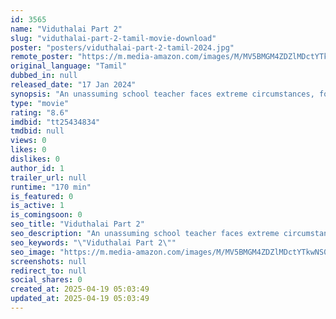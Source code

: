```yaml
---
id: 3565
name: "Viduthalai Part 2"
slug: "viduthalai-part-2-tamil-movie-download"
poster: "posters/viduthalai-part-2-tamil-2024.jpg"
remote_poster: "https://m.media-amazon.com/images/M/MV5BMGM4ZDZlMDctYTkwNS00YTc1LWExODgtMjhkZDk0ZGQyNzZjXkEyXkFqcGc@._V1_SX300.jpg"
original_language: "Tamil"
dubbed_in: null
released_date: "17 Jan 2024"
synopsis: "An unassuming school teacher faces extreme circumstances, forcing him to take up arms and lead a fiery rebellion against oppression, becoming an unlikely leader."
type: "movie"
rating: "8.6"
imdbid: "tt25434834"
tmdbid: null
views: 0
likes: 0
dislikes: 0
author_id: 1
trailer_url: null
runtime: "170 min"
is_featured: 0
is_active: 1
is_comingsoon: 0
seo_title: "Viduthalai Part 2"
seo_description: "An unassuming school teacher faces extreme circumstances, forcing him to take up arms and lead a fiery rebellion against oppression, becoming an unlikely leader."
seo_keywords: "\"Viduthalai Part 2\""
seo_image: "https://m.media-amazon.com/images/M/MV5BMGM4ZDZlMDctYTkwNS00YTc1LWExODgtMjhkZDk0ZGQyNzZjXkEyXkFqcGc@._V1_SX300.jpg"
screenshots: null
redirect_to: null
social_shares: 0
created_at: 2025-04-19 05:03:49
updated_at: 2025-04-19 05:03:49
---
```


